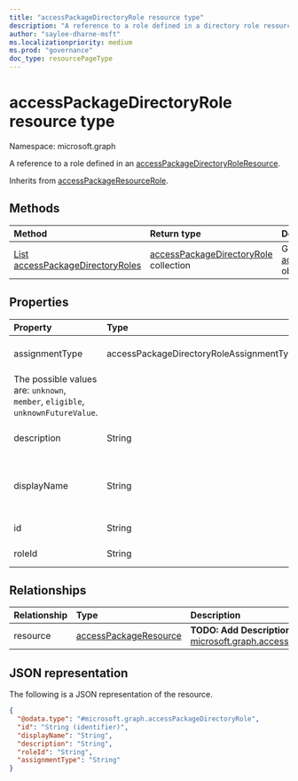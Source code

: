 ```yaml
---
title: "accessPackageDirectoryRole resource type"
description: "A reference to a role defined in a directory role resource."
author: "saylee-dharne-msft"
ms.localizationpriority: medium
ms.prod: "governance"
doc_type: resourcePageType
---
```


# accessPackageDirectoryRole resource type

Namespace: microsoft.graph



A reference to a role defined in an [accessPackageDirectoryRoleResource](../resources/accesspackagedirectoryroleresource.md).

Inherits from [accessPackageResourceRole](../resources/accesspackageresourcerole.md).

## Methods
|Method|Return type|Description|
|:---|:---|:---|
|[List accessPackageDirectoryRoles](../api/accesspackagedirectoryrole-list.md)|[accessPackageDirectoryRole](../resources/accesspackagedirectoryrole.md) collection|Get a list of the [accessPackageDirectoryRole](../resources/accesspackagedirectoryrole.md) objects and their properties.|


## Properties
|Property|Type|Description|
|:---|:---|:---|
|assignmentType|accessPackageDirectoryRoleAssignmentType|Indicates the type of directory role assignment that will be assigned.
The possible values are: `unknown`, `member`, `eligible`, `unknownFutureValue`.|
|description|String|A description for the resource role. Inherited from [accessPackageResourceRole](../resources/accesspackageresourcerole.md).|
|displayName|String|The display name of the resource role such as the role defined by the application. Inherited from [accessPackageResourceRole](../resources/accesspackageresourcerole.md).|
|id|String|Read-only. Inherited from [entity](../resources/entity.md).|
|roleId|String|The id of the role for the directory role resource.|

## Relationships
|Relationship|Type|Description|
|:---|:---|:---|
|resource|[accessPackageResource](../resources/accesspackageresource.md)|**TODO: Add Description** Inherited from [microsoft.graph.accessPackageResourceRole](../resources/accesspackageresourcerole.md)|

## JSON representation
The following is a JSON representation of the resource.
<!-- {
  "blockType": "resource",
  "keyProperty": "id",
  "@odata.type": "microsoft.graph.accessPackageDirectoryRole",
  "baseType": "microsoft.graph.accessPackageResourceRole",
  "openType": false
}
-->
``` json
{
  "@odata.type": "#microsoft.graph.accessPackageDirectoryRole",
  "id": "String (identifier)",
  "displayName": "String",
  "description": "String",
  "roleId": "String",
  "assignmentType": "String"
}
```

